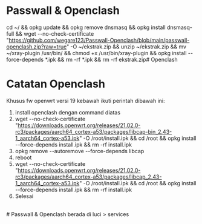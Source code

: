# Passwall & Openclash
cd ~/ && opkg update && opkg remove dnsmasq && opkg install dnsmasq-full && wget --no-check-certificate "https://github.com/wegare123/Passwall-Openclash/blob/main/passwall-openclash.zip?raw=true" -O ~/ekstrak.zip && unzip ~/ekstrak.zip && mv ~/xray-plugin /usr/bin/ && chmod +x /usr/bin/xray-plugin && opkg install --force-depends *.ipk && rm -rf *.ipk && rm -rf ekstrak.zip# Openclash
# Catatan Openclash
Khusus fw openwrt versi 19 kebawah ikuti perintah dibawah ini:
1. install openclash dengan command diatas
2. wget --no-check-certificate "https://downloads.openwrt.org/releases/21.02.0-rc3/packages/aarch64_cortex-a53/packages/libcap-bin_2.43-1_aarch64_cortex-a53.ipk" -O /root/install.ipk && cd /root && opkg install --force-depends install.ipk && rm -rf install.ipk
3. opkg remove --autoremove --force-depends libcap
4. reboot
5. wget --no-check-certificate "https://downloads.openwrt.org/releases/21.02.0-rc3/packages/aarch64_cortex-a53/packages/libcap_2.43-1_aarch64_cortex-a53.ipk" -O /root/install.ipk && cd /root && opkg install --force-depends install.ipk && rm -rf install.ipk
6. Selesai
<br>
# Passwall & Openclash berada di luci > services
